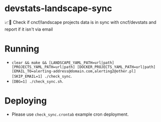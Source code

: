 # devstats-landscape-sync
📈🌄 Check if cncf/landscape projects data is in sync with cncf/devstats and report if it isn't via email


# Running

- `` clear && make && [LANDSCAPE_YAML_PATH=url|path] [PROJECTS_YAML_PATH=url|path] [DOCKER_PROJECTS_YAML_PATH=url|path] [EMAIL_TO=alerting-address@domain.com,alerting2@other.pl] [SKIP_EMAIL=1] ./check_sync ``.
- `` [DBG=1] ./check_sync.sh ``.


# Deploying

- Please use `check_sync.crontab` example cron deployment.

